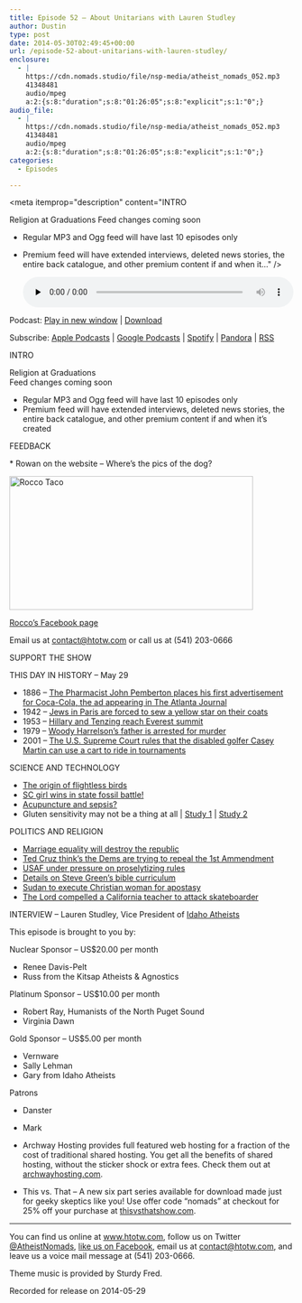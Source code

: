 ```yaml
---
title: Episode 52 – About Unitarians with Lauren Studley
author: Dustin
type: post
date: 2014-05-30T02:49:45+00:00
url: /episode-52-about-unitarians-with-lauren-studley/
enclosure:
  - |
    https://cdn.nomads.studio/file/nsp-media/atheist_nomads_052.mp3
    41348481
    audio/mpeg
    a:2:{s:8:"duration";s:8:"01:26:05";s:8:"explicit";s:1:"0";}
audio_file:
  - |
    https://cdn.nomads.studio/file/nsp-media/atheist_nomads_052.mp3
    41348481
    audio/mpeg
    a:2:{s:8:"duration";s:8:"01:26:05";s:8:"explicit";s:1:"0";}
categories:
  - Episodes

---
```

<div itemscope itemtype="http://schema.org/AudioObject">
  <meta itemprop="name" content="Episode 52 &#8211; About Unitarians with Lauren Studley" />
  
  <meta itemprop="uploadDate" content="2014-05-29T20:49:45-06:00" />
  
  <meta itemprop="encodingFormat" content="audio/mpeg" />
  
  <meta itemprop="duration" content="PT1H26M05S" />
  
  <meta itemprop="description" content="INTRO

Religion at Graduations
Feed changes coming soon
* Regular MP3 and Ogg feed will have last 10 episodes only
* Premium feed will have extended interviews, deleted news stories, the entire back catalogue, and other premium content if and when it..." />
  
  <meta itemprop="contentUrl" content="https://dts.podtrac.com/redirect.mp3/cdn.nomads.studio/file/nsp-media/atheist_nomads_052.mp3" />
  
  <meta itemprop="contentSize" content="39.4" />
  </p> 
  
  <div class="powerpress_player" id="powerpress_player_8307">
    <audio class="wp-audio-shortcode" id="audio-5186-51" preload="none" style="width: 100%;" controls="controls"><source type="audio/mpeg" src="https://dts.podtrac.com/redirect.mp3/cdn.nomads.studio/file/nsp-media/atheist_nomads_052.mp3?_=51" /><a href="https://dts.podtrac.com/redirect.mp3/cdn.nomads.studio/file/nsp-media/atheist_nomads_052.mp3">https://dts.podtrac.com/redirect.mp3/cdn.nomads.studio/file/nsp-media/atheist_nomads_052.mp3</a></audio>
  </div>
</div>

<p class="powerpress_links powerpress_links_mp3">
  Podcast: <a href="https://dts.podtrac.com/redirect.mp3/cdn.nomads.studio/file/nsp-media/atheist_nomads_052.mp3" class="powerpress_link_pinw" target="_blank" title="Play in new window" onclick="return powerpress_pinw('https://htotw.com/?powerpress_pinw=5186-podcast');" rel="nofollow">Play in new window</a> | <a href="https://dts.podtrac.com/redirect.mp3/cdn.nomads.studio/file/nsp-media/atheist_nomads_052.mp3" class="powerpress_link_d" title="Download" rel="nofollow" download="atheist_nomads_052.mp3">Download</a>
</p>

<p class="powerpress_links powerpress_subscribe_links">
  Subscribe: <a href="https://podcasts.apple.com/us/podcast/humanists-take-on-the-world/id530050098?mt=2&ls=1" class="powerpress_link_subscribe powerpress_link_subscribe_itunes" target="_blank" title="Subscribe on Apple Podcasts" rel="nofollow">Apple Podcasts</a> | <a href="https://www.google.com/podcasts?feed=aHR0cDovL2F0aGVpc3Rub21hZHMubGlic3luLmNvbS9yc3M%3D" class="powerpress_link_subscribe powerpress_link_subscribe_googleplay" target="_blank" title="Subscribe on Google Podcasts" rel="nofollow">Google Podcasts</a> | <a href="https://open.spotify.com/show/3LzK2xZGike6Tc1GEMtMbr?si=LieN9SNuTpq96smuaUsH8A" class="powerpress_link_subscribe powerpress_link_subscribe_spotify" target="_blank" title="Subscribe on Spotify" rel="nofollow">Spotify</a> | <a href="https://www.pandora.com/podcast/atheist-nomads/PC:10122?corr=62071012&part=ug" class="powerpress_link_subscribe powerpress_link_subscribe_pandora" target="_blank" title="Subscribe on Pandora" rel="nofollow">Pandora</a> | <a href="https://htotw.com/feed/podcast/" class="powerpress_link_subscribe powerpress_link_subscribe_rss" target="_blank" title="Subscribe via RSS" rel="nofollow">RSS</a>
</p>

INTRO

Religion at Graduations  
Feed changes coming soon  
* Regular MP3 and Ogg feed will have last 10 episodes only  
* Premium feed will have extended interviews, deleted news stories, the entire back catalogue, and other premium content if and when it’s created

FEEDBACK

* Rowan on the website &#8211; Where&#8217;s the pics of the dog?

[<img decoding="async" loading="lazy" class="aligncenter wp-image-677 size-full" src="https://www.htotw.com/wp-content/uploads/2014/05/10374891_1423104421285385_1575224408004978742_n.jpg" alt="Rocco Taco" width="432" height="237" />][1]

<a href="https://www.facebook.com/rocco.taco.the.first" target="_blank" rel="noopener">Rocco&#8217;s Facebook page</a>

Email us at contact@htotw.com or call us at (541) 203-0666

SUPPORT THE SHOW

THIS DAY IN HISTORY &#8211; May 29

* 1886 &#8211; <a href="http://en.wikipedia.org/wiki/May_29" target="_blank" rel="noopener">The Pharmacist John Pemberton places his first advertisement for Coca-Cola, the ad appearing in The Atlanta Journal</a>  
* 1942 &#8211; <a href="http://www.history.com/this-day-in-history/jews-in-paris-are-forced-to-sew-a-yellow-star-on-their-coats" target="_blank" rel="noopener">Jews in Paris are forced to sew a yellow star on their coats</a>  
* 1953 &#8211; <a href="http://www.history.com/this-day-in-history/hillary-and-tenzing-reach-everest-summit" target="_blank" rel="noopener">Hillary and Tenzing reach Everest summit</a>  
* 1979 &#8211; <a href="http://www.history.com/this-day-in-history/woody-harrelsons-father-is-arrested-for-murder" target="_blank" rel="noopener">Woody Harrelson&#8217;s father is arrested for murder</a>  
* 2001 &#8211; <a href="http://en.wikipedia.org/wiki/May_29" target="_blank" rel="noopener">The U.S. Supreme Court rules that the disabled golfer Casey Martin can use a cart to ride in tournaments</a>

SCIENCE AND TECHNOLOGY

* <a href="http://www.rdmag.com/news/2014/05/kiwi-dna-link-spurs-rethink-flightless-birds" target="_blank" rel="noopener">The origin of flightless birds</a>  
* <a href="http://www.greenfieldreporter.com/view/story/4429409b87fe4b66a349280d8bef7419/SC--State-Fossil" target="_blank" rel="noopener">SC girl wins in state fossil battle!</a>  
* <a href="http://www.scientificamerican.com/article/can-acupuncture-curb-killer-immune-reactions/" target="_blank" rel="noopener">Acupuncture and sepsis?</a>  
* Gluten sensitivity may not be a thing at all | <a href="http://www.businessinsider.com/r-many-people-with-gluten-sensitivity-havent-had-proper-tests-2014-07" target="_blank" rel="noopener">Study 1</a> |  <a href="http://www.businessinsider.com/gluten-sensitivity-and-study-replication-2014-5#ixzz31tII9pW6" target="_blank" rel="noopener">Study 2</a>

POLITICS AND RELIGION

* <a href="http://www.rightwingwatch.org/content/tony-perkins-says-marriage-equality-will-lead-dissolution-republic" target="_blank" rel="noopener">Marriage equality will destroy the republic</a>  
* <a href="http://www.rawstory.com/rs/2014/05/23/ted-cruz-drops-bombshell-senate-democrats-to-repeal-the-first-amendment-this-year/" target="_blank" rel="noopener">Ted Cruz think’s the Dems are trying to repeal the 1st Ammendment</a>  
* <a href="http://www.stripes.com/news/air-force/air-force-is-reviewing-rule-that-bars-proselytizing-by-superiors-1.284047" target="_blank" rel="noopener">USAF under pressure on proselytizing rules</a>  
* <a href="https://www.au.org/blogs/wall-of-separation/a-biblical-catastrophe-new-details-stoke-concerns-over-okla-public-school" target="_blank" rel="noopener">Details on Steve Green’s bible curriculum</a>  
* <a href="https://www.amnesty.org.uk/actions/sudan-execution-apostasy-pregnant-woman-mother-meriam-yahya-ibrahim-christian" target="_blank" rel="noopener">Sudan to execute Christian woman for apostasy</a>  
* <a href="http://www.rawstory.com/rs/2014/05/20/calif-man-says-the-lord-grabbed-him-and-compelled-him-to-attack-a-kid-on-a-skateboard/" target="_blank" rel="noopener">The Lord compelled a California teacher to attack skateboarder</a>

INTERVIEW &#8211; Lauren Studley, Vice President of <a href="https://www.facebook.com/groups/IdahoAtheist/" target="_blank" rel="noopener">Idaho Atheists</a>

This episode is brought to you by:

Nuclear Sponsor &#8211; US$20.00 per month  
* Renee Davis-Pelt  
* Russ from the Kitsap Atheists & Agnostics

Platinum Sponsor – US$10.00 per month  
* Robert Ray, Humanists of the North Puget Sound  
* Virginia Dawn

Gold Sponsor – US$5.00 per month  
* Vernware  
* Sally Lehman  
* Gary from Idaho Atheists

Patrons  
* Danster  
* Mark

* Archway Hosting provides full featured web hosting for a fraction of the cost of traditional shared hosting. You get all the benefits of shared hosting, without the sticker shock or extra fees. Check them out at <a href="http://archwayhosting.com/" target="_blank" rel="noopener">archwayhosting.com</a>.  
* This vs. That &#8211; A new six part series available for download made just for geeky skeptics like you! Use offer code &#8220;nomads&#8221; at checkout for 25% off your purchase at <a href="http://www.thisvsthatshow.com/" target="_blank" rel="noopener">thisvsthatshow.com</a>.

<hr width="500" />

You can find us online at <a href="https://www.htotw.com/" target="_blank" rel="noopener">www.htotw.com</a>, follow us on Twitter <a href="https://twitter.com/AtheistNomads" target="_blank" rel="noopener">@AtheistNomads</a>, <a href="https://htotw.com/facebook" target="_blank" rel="noopener">like us on Facebook</a>, email us at <contact@htotw.com>, and leave us a voice mail message at (541) 203-0666.

Theme music is provided by Sturdy Fred.

Recorded for release on 2014-05-29

 [1]: https://www.facebook.com/rocco.taco.the.first